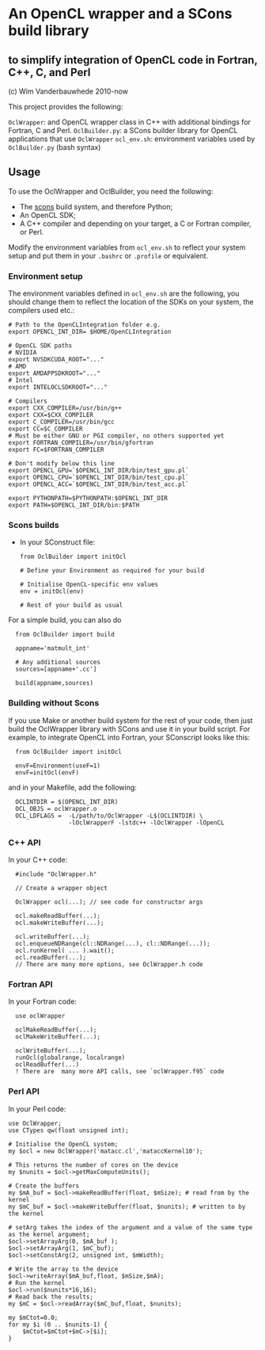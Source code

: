 # An OpenCL wrapper and a SCons build library
## to simplify integration of OpenCL code in Fortran, C++, C, and Perl

(c) Wim Vanderbauwhede 2010-now

This project provides the following:

`OclWrapper`: and OpenCL wrapper class in C++ with additional bindings for Fortran, C and Perl.
`OclBuilder.py`: a SCons builder library for OpenCL applications that use `OclWrapper`
`ocl_env.sh`: environment variables used by `OclBuilder.py` (bash syntax)

## Usage

To use the OclWrapper and OclBuilder, you need the following:

- The [scons](http://scons.org) build system, and therefore Python;
- An OpenCL SDK;
- A C++ compiler and depending on your target, a C or Fortran compiler, or Perl.

Modify the environment variables from `ocl_env.sh` to reflect your system setup and put them in your `.bashrc` or `.profile` or equivalent.

### Environment setup

The environment variables defined in `ocl_env.sh` are the following, you should change them to reflect the location of the SDKs on your system, the compilers used etc.:

    # Path to the OpenCLIntegration folder e.g.
    export OPENCL_INT_DIR= $HOME/OpenCLIntegration

    # OpenCL SDK paths
    # NVIDIA
    export NVSDKCUDA_ROOT="..."
    # AMD
    export AMDAPPSDKROOT="..."
    # Intel
    export INTELOCLSDKROOT="..."

    # Compilers
    export CXX_COMPILER=/usr/bin/g++
    export CXX=$CXX_COMPILER
    export C_COMPILER=/usr/bin/gcc
    export CC=$C_COMPILER
    # Must be either GNU or PGI compiler, no others supported yet
    export FORTRAN_COMPILER=/usr/bin/gfortran
    export FC=$FORTRAN_COMPILER

    # Don't modify below this line
    export OPENCL_GPU=`$OPENCL_INT_DIR/bin/test_gpu.pl`
    export OPENCL_CPU=`$OPENCL_INT_DIR/bin/test_cpu.pl`
    export OPENCL_ACC=`$OPENCL_INT_DIR/bin/test_acc.pl`

    export PYTHONPATH=$PYTHONPATH:$OPENCL_INT_DIR
    export PATH=$OPENCL_INT_DIR/bin:$PATH


### Scons builds

- In your SConstruct file:

      from OclBuilder import initOcl

      # Define your Environment as required for your build

      # Initialise OpenCL-specific env values
      env = initOcl(env)

      # Rest of your build as usual

For a simple build, you can also do

      from OclBuilder import build

      appname='matmult_int'

      # Any additional sources
      sources=[appname+'.cc']

      build(appname,sources)

### Building without Scons

If you use Make or another build system for the rest of your code, then just build the OclWrapper library with SCons and
use it in your build script. For example, to integrate OpenCL into Fortran, your SConscript looks
like this:

      from OclBuilder import initOcl

      envF=Environment(useF=1)
      envF=initOcl(envF)

and in your Makefile, add the following:

      OCLINTDIR = $(OPENCL_INT_DIR)
      OCL_OBJS = oclWrapper.o
      OCL_LDFLAGS =  -L/path/to/OclWrapper -L$(OCLINTDIR) \
                     -lOclWrapperF -lstdc++ -lOclWrapper -lOpenCL

### C++ API

In  your C++ code:

      #include "OclWrapper.h"

      // Create a wrapper object

      OclWrapper ocl(...); // see code for constructor args

      ocl.makeReadBuffer(...);
      ocl.makeWriteBuffer(...);

      ocl.writeBuffer(...);
      ocl.enqueueNDRange(cl::NDRange(...), cl::NDRange(...));
      ocl.runKernel( ... ).wait();
      ocl.readBuffer(...);
      // There are many more options, see OclWrapper.h code

### Fortran API

In your Fortran code:

      use oclWrapper

      oclMakeReadBuffer(...);
      oclMakeWriteBuffer(...);

      oclWriteBuffer(...);
      runOcl(globalrange, localrange)
      oclReadBuffer(...)
      ! There are  many more API calls, see `oclWrapper.f95` code

### Perl API

In your Perl code:

    use OclWrapper;
    use CTypes qw(float unsigned int);

    # Initialise the OpenCL system;
    my $ocl = new OclWrapper('matacc.cl','mataccKernel10');

    # This returns the number of cores on the device
    my $nunits = $ocl->getMaxComputeUnits();

    # Create the buffers
    my $mA_buf = $ocl->makeReadBuffer(float, $mSize); # read from by the kernel
    my $mC_buf = $ocl->makeWriteBuffer(float, $nunits); # written to by the kernel

    # setArg takes the index of the argument and a value of the same type as the kernel argument;
    $ocl->setArrayArg(0, $mA_buf );
    $ocl->setArrayArg(1, $mC_buf);
    $ocl->setConstArg(2, unsigned int, $mWidth);

    # Write the array to the device
    $ocl->writeArray($mA_buf,float, $mSize,$mA);
    # Run the kernel
    $ocl->run($nunits*16,16);
    # Read back the results;
    my $mC = $ocl->readArray($mC_buf,float, $nunits);

    my $mCtot=0.0;
    for my $i (0 .. $nunits-1) {
        $mCtot=$mCtot+$mC->[$i];
    }

